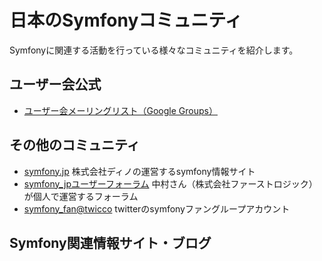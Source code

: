 日本のSymfonyコミュニティ
=========================

Symfonyに関連する活動を行っている様々なコミュニティを紹介します。


ユーザー会公式
--------------

- [ユーザー会メーリングリスト（Google Groups）](http://groups.google.com/group/symfony-users-ja)


その他のコミュニティ
--------------------

- [symfony.jp](http://symfony.jp/)
  株式会社ディノの運営するsymfony情報サイト
- [symfony_jpユーザーフォーラム](http://symfony-jp.com/f/index.php)
  中村さん（株式会社ファーストロジック）が個人で運営するフォーラム
- [symfony_fan@twicco](http://twitter.com/symfony_fan)
  twitterのsymfonyファングループアカウント


Symfony関連情報サイト・ブログ
-----------------------------





